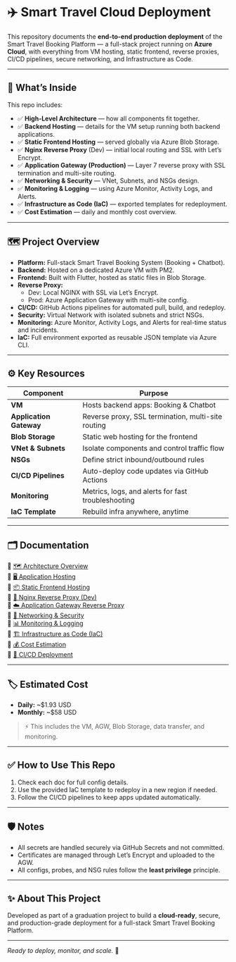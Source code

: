 # ✈️ Smart Travel Cloud Deployment

This repository documents the **end-to-end production deployment** of the Smart Travel Booking Platform — a full-stack project running on **Azure Cloud**, with everything from VM hosting, static frontend, reverse proxies, CI/CD pipelines, secure networking, and Infrastructure as Code.

---

## 📌 What’s Inside

This repo includes:
- ✅ **High-Level Architecture** — how all components fit together.
- ✅ **Backend Hosting** — details for the VM setup running both backend applications.
- ✅ **Static Frontend Hosting** — served globally via Azure Blob Storage.
- ✅ **Nginx Reverse Proxy** (Dev) — initial local routing and SSL with Let’s Encrypt.
- ✅ **Application Gateway (Production)** — Layer 7 reverse proxy with SSL termination and multi-site routing.
- ✅ **Networking & Security** — VNet, Subnets, and NSGs design.
- ✅ **Monitoring & Logging** — using Azure Monitor, Activity Logs, and Alerts.
- ✅ **Infrastructure as Code (IaC)** — exported templates for redeployment.
- ✅ **Cost Estimation** — daily and monthly cost overview.

---

## 🗺️ **Project Overview**

- **Platform:** Full-stack Smart Travel Booking System (Booking + Chatbot).
- **Backend:** Hosted on a dedicated Azure VM with PM2.
- **Frontend:** Built with Flutter, hosted as static files in Blob Storage.
- **Reverse Proxy:**  
  - Dev: Local NGINX with SSL via Let’s Encrypt.  
  - Prod: Azure Application Gateway with multi-site config.
- **CI/CD:** GitHub Actions pipelines for automated pull, build, and redeploy.
- **Security:** Virtual Network with isolated subnets and strict NSGs.
- **Monitoring:** Azure Monitor, Activity Logs, and Alerts for real-time status and incidents.
- **IaC:** Full environment exported as reusable JSON template via Azure CLI.

---

## ⚙️ **Key Resources**

| Component          | Purpose                                               |
|--------------------|-------------------------------------------------------|
| **VM**             | Hosts backend apps: Booking & Chatbot                 |
| **Application Gateway** | Reverse proxy, SSL termination, multi-site routing |
| **Blob Storage**   | Static web hosting for the frontend                   |
| **VNet & Subnets** | Isolate components and control traffic flow           |
| **NSGs**           | Define strict inbound/outbound rules                  |
| **CI/CD Pipelines**| Auto-deploy code updates via GitHub Actions           |
| **Monitoring**     | Metrics, logs, and alerts for fast troubleshooting    |
| **IaC Template**   | Rebuild infra anywhere, anytime                       |

---

## 🗂️ **Documentation**

🔗 [🗺️ Architecture Overview](./docs/ARCHITECTURE.md)  
🔗 [🖥️ Application Hosting](./docs/Application-Hosting.md)  
🔗 [📦 Static Frontend Hosting](./docs/Static-Frontend-Hosting.md)  
🔗 [🔄 Nginx Reverse Proxy (Dev)](./docs/Nginx-Reverse-Proxy.md)  
🔗 [☁️ Application Gateway Reverse Proxy](./docs/Application-Gateway.md)  
🔗 [🔐 Networking & Security](./docs/Network-Security.md)  
🔗 [📊 Monitoring & Logging](./docs/Monitoring-Logging.md)  
🔗 [🏗️ Infrastructure as Code (IaC)](./docs/Infrastructure-as-Code.md)  
🔗 [💰 Cost Estimation](./docs/Cost-Estimation.md)  
🔗 [🚀 CI/CD Deployment](./docs/CI-CD-Deployment.md)

---

## 🏷️ **Estimated Cost**

- **Daily:** ~$1.93 USD
- **Monthly:** ~$58 USD

> ⚡ This includes the VM, AGW, Blob Storage, data transfer, and monitoring.

---

## ✅ **How to Use This Repo**

1. Check each doc for full config details.
2. Use the provided IaC template to redeploy in a new region if needed.
3. Follow the CI/CD pipelines to keep apps updated automatically.

---

## 🛡️ **Notes**

- All secrets are handled securely via GitHub Secrets and not committed.
- Certificates are managed through Let’s Encrypt and uploaded to the AGW.
- All configs, probes, and NSG rules follow the **least privilege** principle.

---

## ✨ **About This Project**

Developed as part of a graduation project to build a **cloud-ready**, secure, and production-grade deployment for a full-stack Smart Travel Booking Platform.

---

_Ready to deploy, monitor, and scale._ 🚀
